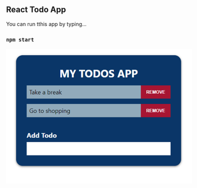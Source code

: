 ## React Todo App

You can run tthis app by typing...
### `npm start`

![React Todo Screntshoot](./src/React&#32;App.png)